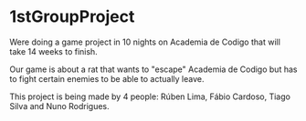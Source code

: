 # 1stGroupProject
Were doing a game project in 10 nights on Academia de Codigo that will take 14 weeks to finish.

Our game is about a rat that wants to "escape" Academia de Codigo but has to fight certain enemies to be able to actually leave.

This project is being made by 4 people: Rúben Lima, Fábio Cardoso, Tiago Silva and Nuno Rodrigues.
